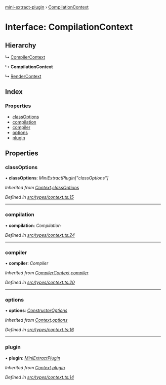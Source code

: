 [mini-extract-plugin](../README.md) › [CompilationContext](compilationcontext.md)

# Interface: CompilationContext

## Hierarchy

  ↳ [CompilerContext](compilercontext.md)

  ↳ **CompilationContext**

  ↳ [RenderContext](rendercontext.md)

## Index

### Properties

* [classOptions](compilationcontext.md#classoptions)
* [compilation](compilationcontext.md#compilation)
* [compiler](compilationcontext.md#compiler)
* [options](compilationcontext.md#options)
* [plugin](compilationcontext.md#plugin)

## Properties

###  classOptions

• **classOptions**: *MiniExtractPlugin["classOptions"]*

*Inherited from [Context](context.md).[classOptions](context.md#classoptions)*

*Defined in [src/types/context.ts:15](https://github.com/JuroOravec/mini-extract-plugin/blob/b97da5f/src/types/context.ts#L15)*

___

###  compilation

• **compilation**: *Compilation*

*Defined in [src/types/context.ts:24](https://github.com/JuroOravec/mini-extract-plugin/blob/b97da5f/src/types/context.ts#L24)*

___

###  compiler

• **compiler**: *Compiler*

*Inherited from [CompilerContext](compilercontext.md).[compiler](compilercontext.md#compiler)*

*Defined in [src/types/context.ts:20](https://github.com/JuroOravec/mini-extract-plugin/blob/b97da5f/src/types/context.ts#L20)*

___

###  options

• **options**: *[ConstructorOptions](../README.md#constructoroptions)*

*Inherited from [Context](context.md).[options](context.md#options)*

*Defined in [src/types/context.ts:16](https://github.com/JuroOravec/mini-extract-plugin/blob/b97da5f/src/types/context.ts#L16)*

___

###  plugin

• **plugin**: *[MiniExtractPlugin](miniextractplugin.md)*

*Inherited from [Context](context.md).[plugin](context.md#plugin)*

*Defined in [src/types/context.ts:14](https://github.com/JuroOravec/mini-extract-plugin/blob/b97da5f/src/types/context.ts#L14)*
